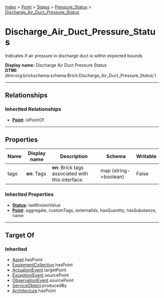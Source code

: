 [Index](../../../index.md) > [Point](../../Point.md) > [Status](../Status.md) > [Pressure_Status](Pressure_Status.md) > [Discharge_Air_Duct_Pressure_Status](#)
# Discharge_Air_Duct_Pressure_Status

Indicates if air pressure in discharge duct is within expected bounds


**Display name:** Discharge Air Duct Pressure Status<br />
**DTMI:** dtmi:org:brickschema:schema:Brick:Discharge_Air_Duct_Pressure_Status;1

---

## Relationships

### Inherited Relationships
* **[Point](../../Point.md):** isPointOf

---

## Properties

|Name|Display name|Description|Schema|Writable|
|-|-|-|-|-|
|tags|**en**: Tags|**en**: Brick tags associated with this interface.|map (string->boolean)|False|
### Inherited Properties
* **[Status](../Status.md):** lastKnownValue
* **[Point](../../Point.md):** aggregate, customTags, externalIds, hasQuantity, hasSubstance, name

---

## Target Of
### Inherited
* [Asset](../../../Asset/Asset.md).hasPoint
* [EquipmentCollection](../../../Collection/EquipmentCollection.md).hasPoint
* [ActuationEvent](../../../Event/PointEvent/ActuationEvent.md).targetPoint
* [ExceptionEvent](../../../Event/PointEvent/ExceptionEvent.md).sourcePoint
* [ObservationEvent](../../../Event/PointEvent/ObservationEvent.md).sourcePoint
* [ServiceObject](../../../Information/ServiceObject/ServiceObject.md).producedBy
* [Architecture](../../../Space/Architecture/Architecture.md).hasPoint
